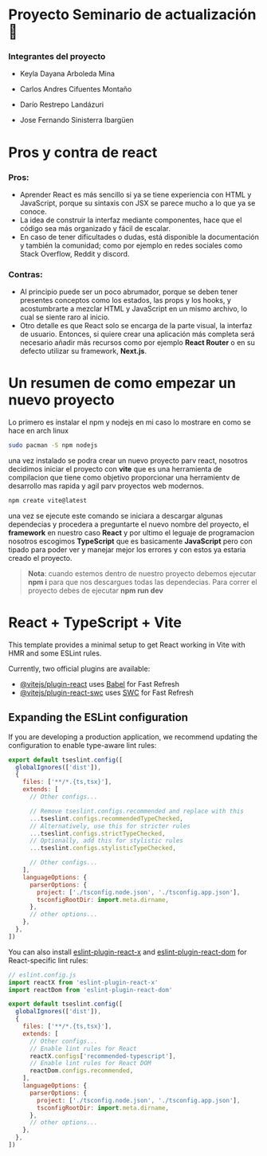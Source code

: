 # Proyecto Seminario de actualización 🚀

### Integrantes del proyecto 

- Keyla Dayana Arboleda Mina 

- Carlos Andres Cifuentes Montaño

- Darío Restrepo Landázuri

- Jose Fernando Sinisterra Ibargüen 

# Pros y contra de react

### Pros:

- Aprender React es más sencillo si ya se tiene experiencia con HTML y JavaScript, porque su sintaxis con JSX se parece mucho a lo que ya se conoce.
- La idea de construir la interfaz mediante componentes, hace que el código sea más organizado y fácil de escalar.
- En caso de tener dificultades o dudas, está disponible la documentación y también la comunidad; como por ejemplo en redes sociales como Stack Overflow, Reddit y discord.

### Contras:

- Al principio puede ser un poco abrumador, porque se deben tener presentes conceptos como los estados, las props y los hooks, y acostumbrarte a mezclar HTML y JavaScript en un mismo archivo, lo cual se siente raro al inicio.
- Otro detalle es que React solo se encarga de la parte visual, la interfaz de usuario. Entonces, si quiere crear una aplicación más completa será necesario añadir más recursos como por ejemplo **React Router** o en su defecto utilizar su framework, **Next.js**.

# Un resumen de como empezar un nuevo proyecto

Lo primero es instalar el npm y nodejs en mi caso lo mostrare en como se hace en arch linux 
````bash 
sudo pacman -S npm nodejs 
```` 
una vez instalado se podra crear un nuevo proyecto parv react, nosotros decidimos iniciar el proyecto con **vite** que es una herramienta de compilacion que tiene como objetivo proporcionar una herramientv de desarrollo mas rapida y agil parv proyectos web modernos.
````bash 
npm create vite@latest
```` 
una vez se ejecute este comando se iniciara a descargar algunas dependecias y procedera a preguntarte el nuevo nombre del proyecto, el **framework** en nuestro caso **React** y por ultimo el leguaje de programacion nosotros escogimos **TypeScript** que es basicamente **JavaScript** pero con tipado para poder ver y manejar mejor los errores y con estos ya estaria creado el proyecto.
> **Nota**: cuando estemos dentro de nuestro proyecto debemos ejecutar **npm i** para que nos descargues todas las dependecias. Para correr el proyecto debes de ejecutar **npm run dev**


# React + TypeScript + Vite

This template provides a minimal setup to get React working in Vite with HMR and some ESLint rules.

Currently, two official plugins are available:

- [@vitejs/plugin-react](https://github.com/vitejs/vite-plugin-react/blob/main/packages/plugin-react) uses [Babel](https://babeljs.io/) for Fast Refresh
- [@vitejs/plugin-react-swc](https://github.com/vitejs/vite-plugin-react/blob/main/packages/plugin-react-swc) uses [SWC](https://swc.rs/) for Fast Refresh

## Expanding the ESLint configuration

If you are developing a production application, we recommend updating the configuration to enable type-aware lint rules:

```js
export default tseslint.config([
  globalIgnores(['dist']),
  {
    files: ['**/*.{ts,tsx}'],
    extends: [
      // Other configs...

      // Remove tseslint.configs.recommended and replace with this
      ...tseslint.configs.recommendedTypeChecked,
      // Alternatively, use this for stricter rules
      ...tseslint.configs.strictTypeChecked,
      // Optionally, add this for stylistic rules
      ...tseslint.configs.stylisticTypeChecked,

      // Other configs...
    ],
    languageOptions: {
      parserOptions: {
        project: ['./tsconfig.node.json', './tsconfig.app.json'],
        tsconfigRootDir: import.meta.dirname,
      },
      // other options...
    },
  },
])
```

You can also install [eslint-plugin-react-x](https://github.com/Rel1cx/eslint-react/tree/main/packages/plugins/eslint-plugin-react-x) and [eslint-plugin-react-dom](https://github.com/Rel1cx/eslint-react/tree/main/packages/plugins/eslint-plugin-react-dom) for React-specific lint rules:

```js
// eslint.config.js
import reactX from 'eslint-plugin-react-x'
import reactDom from 'eslint-plugin-react-dom'

export default tseslint.config([
  globalIgnores(['dist']),
  {
    files: ['**/*.{ts,tsx}'],
    extends: [
      // Other configs...
      // Enable lint rules for React
      reactX.configs['recommended-typescript'],
      // Enable lint rules for React DOM
      reactDom.configs.recommended,
    ],
    languageOptions: {
      parserOptions: {
        project: ['./tsconfig.node.json', './tsconfig.app.json'],
        tsconfigRootDir: import.meta.dirname,
      },
      // other options...
    },
  },
])
```
